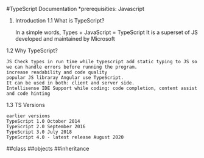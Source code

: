 #TypeScript Documentation
*prerequisities: Javascript
1. Introduction
1.1 What is TypeScript?

    In a simple words, Types + JavaScript = TypeScript
    It is a superset of JS
    developed and maintained by Microsoft

1.2 Why TypeScript?

    JS Check types in run time while typescript add static typing to JS so we can handle errors before running the program.
    increase readability and code quality
    popular JS libraray Angular use TypeScript.
    It can be used in both: client and server side.
    Intellisense IDE Support while coding: code completion, content assist and code hinting

1.3 TS Versions

    earlier versions
    TypeScript 1.0 October 2014
    TypeScript 2.0 September 2016
    TypeScript 3.0 July 2018
    TypeScript 4.0 - latest release August 2020

##class
##objects
##inheritance